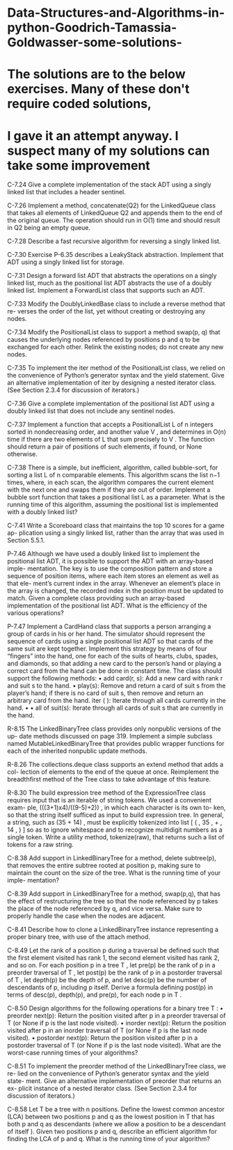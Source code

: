 # Data-Structures-and-Algorithms-in-python-Goodrich-Tamassia-Goldwasser-some-solutions-
# The solutions are to the below exercises. Many of these don't require coded solutions,
# I gave it an attempt anyway. I suspect many of my solutions can take some improvement

C-7.24 Give a complete implementation of the stack ADT using a singly linked
list that includes a header sentinel.

C-7.26 Implement a method, concatenate(Q2) for the LinkedQueue class that
takes all elements of LinkedQueue Q2 and appends them to the end of the
original queue. The operation should run in O(1) time and should result
in Q2 being an empty queue.

C-7.28 Describe a fast recursive algorithm for reversing a singly linked list.

C-7.30 Exercise P-6.35 describes a LeakyStack abstraction. Implement that ADT
using a singly linked list for storage.

C-7.31 Design a forward list ADT that abstracts the operations on a singly linked
list, much as the positional list ADT abstracts the use of a doubly linked
list. Implement a ForwardList class that supports such an ADT.

C-7.33 Modify the DoublyLinkedBase class to include a reverse method that re-
 verses the order of the list, yet without creating or destroying any nodes.
 
C-7.34 Modify the PositionalList class to support a method swap(p, q) that causes
the underlying nodes referenced by positions p and q to be exchanged for
each other. Relink the existing nodes; do not create any new nodes.

C-7.35 To implement the iter method of the PositionalList class, we relied on the
convenience of Python’s generator syntax and the yield statement. Give
an alternative implementation of iter by designing a nested iterator class.
(See Section 2.3.4 for discussion of iterators.)

C-7.36 Give a complete implementation of the positional list ADT using a doubly
linked list that does not include any sentinel nodes.

C-7.37 Implement a function that accepts a PositionalList L of n integers sorted
in nondecreasing order, and another value V , and determines in O(n) time
if there are two elements of L that sum precisely to V . The function should
return a pair of positions of such elements, if found, or None otherwise.

C-7.38 There is a simple, but inefficient, algorithm, called bubble-sort, for sorting
a list L of n comparable elements. This algorithm scans the list n−1 times,
where, in each scan, the algorithm compares the current element with the
next one and swaps them if they are out of order. Implement a bubble sort
function that takes a positional list L as a parameter. What is the running
time of this algorithm, assuming the positional list is implemented with a
doubly linked list?

C-7.41 Write a Scoreboard class that maintains the top 10 scores for a game ap-
plication using a singly linked list, rather than the array that was used in
Section 5.5.1.

P-7.46 Although we have used a doubly linked list to implement the positional
list ADT, it is possible to support the ADT with an array-based imple-
mentation. The key is to use the composition pattern and store a sequence
of position items, where each item stores an element as well as that ele-
ment’s current index in the array. Whenever an element’s place in the array
is changed, the recorded index in the position must be updated to match.
Given a complete class providing such an array-based implementation of
the positional list ADT. What is the efficiency of the various operations?

P-7.47 Implement a CardHand class that supports a person arranging a group of
cards in his or her hand. The simulator should represent the sequence of
cards using a single positional list ADT so that cards of the same suit are
kept together. Implement this strategy by means of four “fingers” into the
hand, one for each of the suits of hearts, clubs, spades, and diamonds,
so that adding a new card to the person’s hand or playing a correct card
from the hand can be done in constant time. The class should support the
following methods:
• add card(r, s): Add a new card with rank r and suit s to the hand.
• play(s): Remove and return a card of suit s from the player’s hand;
if there is no card of suit s, then remove and return an arbitrary card
from the hand.
iter ( ): Iterate through all cards currently in the hand.
•
• all of suit(s): Iterate through all cards of suit s that are currently in
the hand.

R-8.15 The LinkedBinaryTree class provides only nonpublic versions of the up-
date methods discussed on page 319. Implement a simple subclass named
MutableLinkedBinaryTree that provides public wrapper functions for each
of the inherited nonpublic update methods.

R-8.26 The collections.deque class supports an extend method that adds a col-
lection of elements to the end of the queue at once. Reimplement the
breadthfirst method of the Tree class to take advantage of this feature.

R-8.30 The build expression tree method of the ExpressionTree class requires
input that is an iterable of string tokens. We used a convenient exam-
ple, (((3+1)x4)/((9-5)+2)) , in which each character is its own to-
ken, so that the string itself sufficed as input to build expression tree.
In general, a string, such as (35 + 14) , must be explicitly tokenized
into list [ ( , 35 , + , 14 , ) ] so as to ignore whitespace and to
recognize multidigit numbers as a single token. Write a utility method,
tokenize(raw), that returns such a list of tokens for a raw string.

C-8.38 Add support in LinkedBinaryTree for a method, delete subtree(p), that
removes the entire subtree rooted at position p, making sure to maintain
the count on the size of the tree. What is the running time of your imple-
mentation?

C-8.39 Add support in LinkedBinaryTree for a method, swap(p,q), that has the
effect of restructuring the tree so that the node referenced by p takes the
place of the node referenced by q, and vice versa. Make sure to properly
handle the case when the nodes are adjacent.

C-8.41 Describe how to clone a LinkedBinaryTree instance representing a proper
binary tree, with use of the attach method.

C-8.49 Let the rank of a position p during a traversal be defined such that the first
element visited has rank 1, the second element visited has rank 2, and so
on. For each position p in a tree T , let pre(p) be the rank of p in a preorder
traversal of T , let post(p) be the rank of p in a postorder traversal of T , let
depth(p) be the depth of p, and let desc(p) be the number of descendants
of p, including p itself. Derive a formula defining post(p) in terms of
desc(p), depth(p), and pre(p), for each node p in T .

C-8.50 Design algorithms for the following operations for a binary tree T :
• preorder next(p): Return the position visited after p in a preorder
traversal of T (or None if p is the last node visited).
• inorder next(p): Return the position visited after p in an inorder
traversal of T (or None if p is the last node visited).
• postorder next(p): Return the position visited after p in a postorder
traversal of T (or None if p is the last node visited).
What are the worst-case running times of your algorithms?

C-8.51 To implement the preorder method of the LinkedBinaryTree class, we re-
lied on the convenience of Python’s generator syntax and the yield state-
ment. Give an alternative implementation of preorder that returns an ex-
plicit instance of a nested iterator class. (See Section 2.3.4 for discussion
of iterators.)

C-8.58 Let T be a tree with n positions. Define the lowest common ancestor
(LCA) between two positions p and q as the lowest position in T that has
both p and q as descendants (where we allow a position to be a descendant
of itself ). Given two positions p and q, describe an efficient algorithm for
finding the LCA of p and q. What is the running time of your algorithm?


